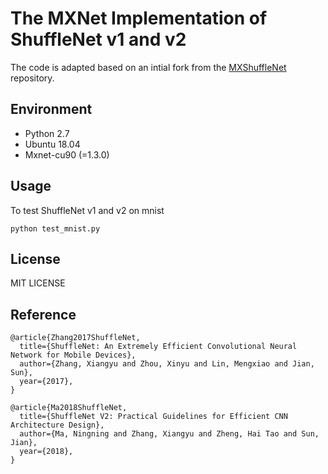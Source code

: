 # The MXNet Implementation of ShuffleNet v1 and v2

The code is adapted based on an intial fork from the [MXShuffleNet](https://github.com/ZiyueHuang/MXShuffleNet) repository.

## Environment

-   Python 2.7 
-   Ubuntu 18.04
-   Mxnet-cu90 (=1.3.0)

## Usage

To test ShuffleNet v1 and v2 on mnist
```
python test_mnist.py
```


## License

MIT LICENSE


## Reference

```
@article{Zhang2017ShuffleNet,
  title={ShuffleNet: An Extremely Efficient Convolutional Neural Network for Mobile Devices},
  author={Zhang, Xiangyu and Zhou, Xinyu and Lin, Mengxiao and Jian, Sun},
  year={2017},
}

@article{Ma2018ShuffleNet,
  title={ShuffleNet V2: Practical Guidelines for Efficient CNN Architecture Design},
  author={Ma, Ningning and Zhang, Xiangyu and Zheng, Hai Tao and Sun, Jian},
  year={2018},
}
```
